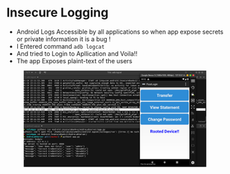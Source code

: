 # Insecure Logging

* Android Logs Accessible by all applications so when app expose secrets or private information it is a bug !
* I Entered command `adb logcat`
* And tried to Login to Apllication and Voila!!
* The app Exposes plaint-text of the users

&#x20; &#x20;

<figure><img src="../../.gitbook/assets/image (14) (1) (1).png" alt=""><figcaption></figcaption></figure>

